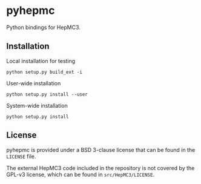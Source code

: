 # pyhepmc

Python bindings for HepMC3.

## Installation

Local installation for testing

    python setup.py build_ext -i

User-wide installation

    python setup.py install --user

System-wide installation

    python setup.py install

## License

pyhepmc is provided under a BSD 3-clause license that can be found in the `LICENSE` file.

The external HepMC3 code included in the repository is not covered by the GPL-v3 license, which can be found in `src/HepMC3/LICENSE`.
